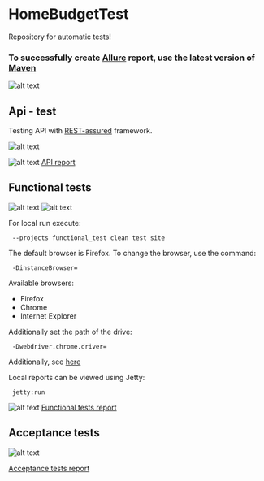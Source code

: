 # HomeBudgetTest
Repository for automatic tests!

### To successfully create [Allure](http://allure.qatools.ru/) report, use the latest version of [Maven](https://maven.apache.org/download.cgi)

![alt text](https://wiki.jenkins-ci.org/download/attachments/327683/JENKINS?version=1&modificationDate=1302750804000 "Jenkins")
## Api - test
Testing API with [REST-assured](https://github.com/jayway/rest-assured) framework.

![alt text](https://github.com/jayway/rest-assured/blob/master/rest-assured-logo-green.png "REST-assured")

![alt text](http://allure.qatools.ru/img/allure-logo.png "Allure report") [API report](http://52.19.25.73/ci/job/home-budget-api-test/Allure_Report/)

## Functional tests

![alt text](http://www.seleniumhq.org/images/selenium-logo.png "Selenium")
![alt text](https://docs.saucelabs.com/images/sauce-labs.bbed5298.png "sauce-labs")

For local run execute:

` --projects functional_test clean test site`


The default browser is Firefox. To change the browser, use the command:

` -DinstanceBrowser=`

Available browsers:

+ Firefox
+ Chrome
+ Internet Explorer

Additionally set the path of the drive:

` -Dwebdriver.chrome.driver=`


Additionally, see [here](https://code.google.com/p/selenium/wiki/UsingWebDriver)


Local reports can be viewed using Jetty:

` jetty:run`

![alt text](http://allure.qatools.ru/img/allure-logo.png "Allure report") [Functional tests report](http://52.19.25.73/ci/job/homebudget-functional-test/Allure_Report/)


## Acceptance tests

![alt text](http://www.thucydides.info/img/serenity-logo.jpg "Serenity BDD")

[Acceptance tests report](http://52.19.25.73/ci/job/home-budget-acceptance-test/Serenity_Report/)

